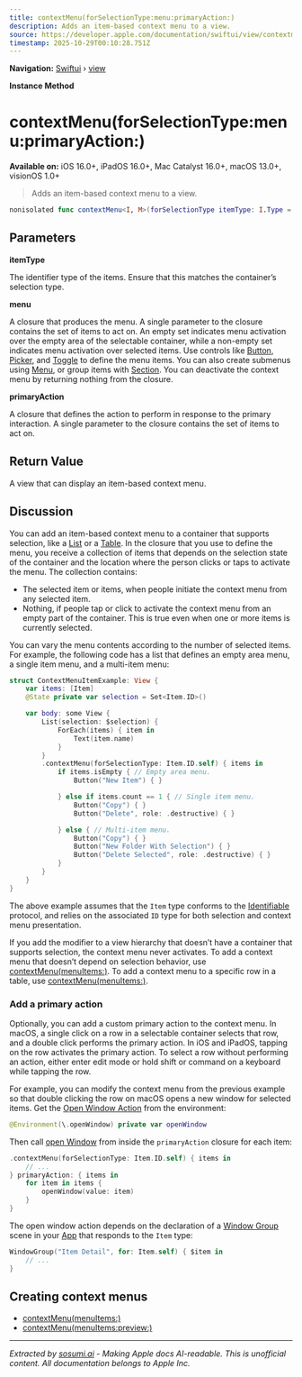 ```yaml
---
title: contextMenu(forSelectionType:menu:primaryAction:)
description: Adds an item-based context menu to a view.
source: https://developer.apple.com/documentation/swiftui/view/contextmenu(forselectiontype:menu:primaryaction:)
timestamp: 2025-10-29T00:10:28.751Z
---
```


**Navigation:** [Swiftui](/documentation/swiftui) › [view](/documentation/swiftui/view)

**Instance Method**

# contextMenu(forSelectionType:menu:primaryAction:)

**Available on:** iOS 16.0+, iPadOS 16.0+, Mac Catalyst 16.0+, macOS 13.0+, visionOS 1.0+

> Adds an item-based context menu to a view.

```swift
nonisolated func contextMenu<I, M>(forSelectionType itemType: I.Type = I.self, @ViewBuilder menu: @escaping (Set<I>) -> M, primaryAction: ((Set<I>) -> Void)? = nil) -> some View where I : Hashable, M : View
```

## Parameters

**itemType**

The identifier type of the items. Ensure that this matches the container’s selection type.



**menu**

A closure that produces the menu. A single parameter to the closure contains the set of items to act on. An empty set indicates menu activation over the empty area of the selectable container, while a non-empty set indicates menu activation over selected items. Use controls like [Button](/documentation/swiftui/button), [Picker](/documentation/swiftui/picker), and [Toggle](/documentation/swiftui/toggle) to define the menu items. You can also create submenus using [Menu](/documentation/swiftui/menu), or group items with [Section](/documentation/swiftui/section). You can deactivate the context menu by returning nothing from the closure.



**primaryAction**

A closure that defines the action to perform in response to the primary interaction. A single parameter to the closure contains the set of items to act on.



## Return Value

A view that can display an item-based context menu.

## Discussion

You can add an item-based context menu to a container that supports selection, like a [List](/documentation/swiftui/list) or a [Table](/documentation/swiftui/table). In the closure that you use to define the menu, you receive a collection of items that depends on the selection state of the container and the location where the person clicks or taps to activate the menu. The collection contains:

- The selected item or items, when people initiate the context menu from any selected item.
- Nothing, if people tap or click to activate the context menu from an empty part of the container. This is true even when one or more items is currently selected.

You can vary the menu contents according to the number of selected items. For example, the following code has a list that defines an empty area menu, a single item menu, and a multi-item menu:

```swift
struct ContextMenuItemExample: View {
    var items: [Item]
    @State private var selection = Set<Item.ID>()

    var body: some View {
        List(selection: $selection) {
            ForEach(items) { item in
                Text(item.name)
            }
        }
        .contextMenu(forSelectionType: Item.ID.self) { items in
            if items.isEmpty { // Empty area menu.
                Button("New Item") { }

            } else if items.count == 1 { // Single item menu.
                Button("Copy") { }
                Button("Delete", role: .destructive) { }

            } else { // Multi-item menu.
                Button("Copy") { }
                Button("New Folder With Selection") { }
                Button("Delete Selected", role: .destructive) { }
            }
        }
    }
}
```

The above example assumes that the `Item` type conforms to the [Identifiable](/documentation/Swift/Identifiable) protocol, and relies on the associated `ID` type for both selection and context menu presentation.

If you add the modifier to a view hierarchy that doesn’t have a container that supports selection, the context menu never activates. To add a context menu that doesn’t depend on selection behavior, use [contextMenu(menuItems:)](/documentation/swiftui/view/contextmenu(menuitems:)). To add a context menu to a specific row in a table, use [contextMenu(menuItems:)](/documentation/swiftui/tablerowcontent/contextmenu(menuitems:)).

### Add a primary action

Optionally, you can add a custom primary action to the context menu. In macOS, a single click on a row in a selectable container selects that row, and a double click performs the primary action. In iOS and iPadOS, tapping on the row activates the primary action. To select a row without performing an action, either enter edit mode or hold shift or command on a keyboard while tapping the row.

For example, you can modify the context menu from the previous example so that double clicking the row on macOS opens a new window for selected items. Get the [Open Window Action](/documentation/swiftui/openwindowaction) from the environment:

```swift
@Environment(\.openWindow) private var openWindow
```

Then call [open Window](/documentation/swiftui/environmentvalues/openwindow) from inside the `primaryAction` closure for each item:

```swift
.contextMenu(forSelectionType: Item.ID.self) { items in
    // ...
} primaryAction: { items in
    for item in items {
        openWindow(value: item)
    }
}
```

The open window action depends on the declaration of a [Window Group](/documentation/swiftui/windowgroup) scene in your [App](/documentation/swiftui/app) that responds to the `Item` type:

```swift
WindowGroup("Item Detail", for: Item.self) { $item in
    // ...
}
```

## Creating context menus

- [contextMenu(menuItems:)](/documentation/swiftui/view/contextmenu(menuitems:))
- [contextMenu(menuItems:preview:)](/documentation/swiftui/view/contextmenu(menuitems:preview:))

---

*Extracted by [sosumi.ai](https://sosumi.ai) - Making Apple docs AI-readable.*
*This is unofficial content. All documentation belongs to Apple Inc.*

